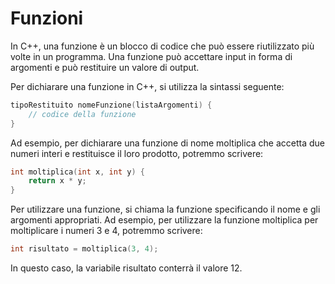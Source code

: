 # Funzioni

In C++, una funzione è un blocco di codice che può essere riutilizzato più volte in un programma. Una funzione può accettare input in forma di argomenti e può restituire un valore di output.

Per dichiarare una funzione in C++, si utilizza la sintassi seguente:

```cpp
tipoRestituito nomeFunzione(listaArgomenti) {
    // codice della funzione
}
```

Ad esempio, per dichiarare una funzione di nome moltiplica che accetta due numeri interi e restituisce il loro prodotto, potremmo scrivere:

```cpp
int moltiplica(int x, int y) {
    return x * y;
}
```

Per utilizzare una funzione, si chiama la funzione specificando il nome e gli argomenti appropriati. Ad esempio, per utilizzare la funzione moltiplica per moltiplicare i numeri 3 e 4, potremmo scrivere:

```cpp
int risultato = moltiplica(3, 4);
```

In questo caso, la variabile risultato conterrà il valore 12.